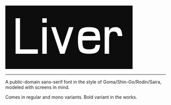 ![Liver](img/liver.svg)

---

A public-domain sans-serif font in the style of Goma/Shin-Go/Rodin/Saira, modeled with screens in mind.

Comes in regular and mono variants. Bold variant in the works.

